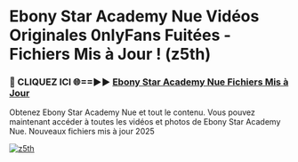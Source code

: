 # Ebony Star Academy Nue Vidéos Originales 0nlyFans Fuitées - Fichiers Mis à Jour ! (z5th)

<h3>🔴 CLIQUEZ ICI 🌐==►► <a href="https://tinyurl.com/2pmr4ezf" rel="nofollow">Ebony Star Academy Nue Fichiers Mis à Jour</a></h3>

Obtenez Ebony Star Academy Nue et tout le contenu. Vous pouvez maintenant accéder à toutes les vidéos et photos de Ebony Star Academy Nue. Nouveaux fichiers mis à jour 2025

[![z5th](https://i.imgur.com/6SNvagu.gif)](https://tinyurl.com/2pmr4ezf)
